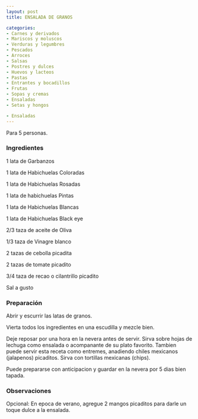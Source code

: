 ```yaml
---
layout: post
title: ENSALADA DE GRANOS

categories:
- Carnes y derivados
- Mariscos y moluscos
- Verduras y legumbres
- Pescados
- Arroces
- Salsas
- Postres y dulces
- Huevos y lacteos
- Pastas
- Entrantes y bocadillos
- Frutas
- Sopas y cremas
- Ensaladas
- Setas y hongos

- Ensaladas
---
```

Para 5 personas.

<h3>Ingredientes</h3>

1 lata de Garbanzos

1 lata de Habichuelas Coloradas

1 lata de Habichuelas Rosadas

1 lata de habichuelas Pintas

1 lata de Habichuelas Blancas

1 lata de Habichuelas Black eye

2/3 taza de aceite de Oliva

1/3 taza de Vinagre blanco

2 tazas de cebolla picadita

2 tazas de tomate picadito

3/4 taza de recao o cilantrillo picadito

Sal a gusto

<h3>Preparación</h3>

Abrir y escurrir las latas de granos.

Vierta todos los ingredientes en una escudilla y mezcle bien.

Deje reposar por una hora en la nevera antes de servir. Sirva sobre hojas de lechuga como ensalada o acompanante de su plato favorito. Tambien puede servir esta receta como entremes, anadiendo chiles mexicanos (jalapenos) picaditos. Sirva con tortillas mexicanas (chips).

Puede prepararse con anticipacion y guardar en la nevera por 5 dias bien tapada.

<h3>Observaciones</h3>

Opcional: En epoca de verano, agregue 2 mangos picaditos para darle un toque dulce a la ensalada.

